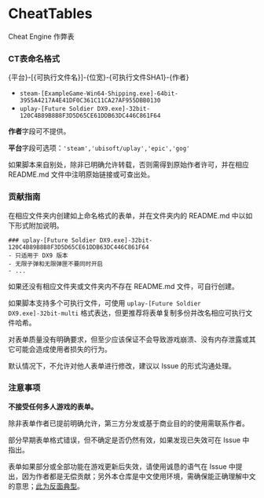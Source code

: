 # CheatTables
Cheat Engine 作弊表

### CT表命名格式
{平台}-[{可执行文件名}]-{位宽}-{可执行文件SHA1}-{作者}

- `steam-[ExampleGame-Win64-Shipping.exe]-64bit-3955A4217A4E41DF0C361C11CA27AF955DBB0130`
- `uplay-[Future Soldier DX9.exe]-32bit-120C4B89B8B8F3D5D65CE61DDB63DC446C861F64`

**作者**字段可不提供。

**平台**字段可选项：`'steam','ubisoft/uplay','epic','gog'`

如果脚本来自别处，除非已明确允许转载，否则需得到原始作者许可，并在相应 README.md 文件中注明原始链接或可查出处。

### 贡献指南
在相应文件夹内创建如上命名格式的表单，并在文件夹内的 README.md 中以如下形式附加说明。
```plain
### uplay-[Future Soldier DX9.exe]-32bit-120C4B89B8B8F3D5D65CE61DDB63DC446C861F64
- 只适用于 DX9 版本
- 无限子弹和无限弹匣不要同时开启
- ...
```

如果还没有相应文件夹或文件夹内不存在 README.md 文件，可自行创建。

如果脚本支持多个可执行文件，可使用 `uplay-[Future Soldier DX9.exe]-32bit-multi` 格式表达，但更推荐将表单复制多份并改名相应可执行文件哈希。

对表单质量没有明确要求，但至少应该保证不会导致游戏崩溃、没有内存泄露或其它可能会造成使用者损失的行为。

默认情况下，不允许对他人表单进行修改，建议以 Issue 的形式沟通处理。

### 注意事项
**不接受任何多人游戏的表单。**

除非表单作者已提前明确允许，第三方分发或基于商业目的的使用需联系作者。

部分早期表单格式错误，但不确定是否仍然有效，如果发现已失效可在 Issue 中指出。

表单如果部分或全部功能在游戏更新后失效，请使用诚恳的语气在 Issue 中提出，因为作者都是无偿贡献；另外本仓库是中文使用环境，需确保能正确理解中文的意思；[此为反面典型](https://bbs.3dmgame.com/forum.php?mod=viewthread&tid=6097527)。